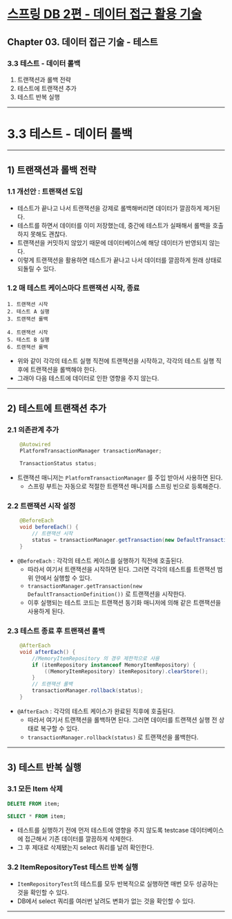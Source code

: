 # <a href = "../README.md" target="_blank">스프링 DB 2편 - 데이터 접근 활용 기술</a>
## Chapter 03. 데이터 접근 기술 - 테스트
### 3.3 테스트 - 데이터 롤백
1) 트랜잭션과 롤백 전략
2) 테스트에 트랜잭션 추가
3) 테스트 반복 실행

---

# 3.3 테스트 - 데이터 롤백

---

## 1) 트랜잭션과 롤백 전략

### 1.1 개선안 : 트랜잭션 도입
- 테스트가 끝나고 나서 트랜잭션을 강제로 롤백해버리면 데이터가 깔끔하게 제거된다.
- 테스트를 하면서 데이터를 이미 저장했는데, 중간에 테스트가 실패해서 롤백을 호출하지 못해도 괜찮다.
- 트랜잭션을 커밋하지 않았기 때문에 데이터베이스에 해당 데이터가 반영되지 않는다.
- 이렇게 트랜잭션을 활용하면 테스트가 끝나고 나서 데이터를 깔끔하게 원래 상태로 되돌릴 수 있다.

### 1.2 매 테스트 케이스마다 트랜잭션 시작, 종료
```shell
1. 트랜잭션 시작
2. 테스트 A 실행
3. 트랜잭션 롤백

4. 트랜잭션 시작
5. 테스트 B 실행
6. 트랜잭션 롤백
```
- 위와 같이 각각의 테스트 실행 직전에 트랜잭션을 시작하고, 각각의 테스트 실행 직후에 트랜잭션을 롤백해야 한다.
- 그래야 다음 테스트에 데이터로 인한 영향을 주지 않는다.

---

## 2) 테스트에 트랜잭션 추가

### 2.1 의존관계 추가
```java
    @Autowired
    PlatformTransactionManager transactionManager;

    TransactionStatus status;
```
- 트랜잭션 매니저는 `PlatformTransactionManager` 를 주입 받아서 사용하면 된다.
  - 스프링 부트는 자동으로 적절한 트랜잭션 매니저를 스프링 빈으로 등록해준다.

### 2.2 트랜잭션 시작 설정
```java
    @BeforeEach
    void beforeEach() {
        // 트랜잭션 시작
        status = transactionManager.getTransaction(new DefaultTransactionDefinition());
    }
```
- `@BeforeEach` : 각각의 테스트 케이스를 실행하기 직전에 호출된다.
  - 따라서 여기서 트랜잭션을 시작하면 된다. 그러면 각각의 테스트를 트랜잭션 범위 안에서 실행할 수 있다.
  - `transactionManager.getTransaction(new DefaultTransactionDefinition())` 로 트랜잭션을 시작한다.
  - 이후 실행되는 테스트 코드는 트랜잭션 동기화 매니저에 의해 같은 트랜잭션을 사용하게 된다.

### 2.3 테스트 종료 후 트랜잭션 롤백
```java
    @AfterEach
    void afterEach() {
        //MemoryItemRepository 의 경우 제한적으로 사용
        if (itemRepository instanceof MemoryItemRepository) {
            ((MemoryItemRepository) itemRepository).clearStore();
        }
        // 트랜잭션 롤백
        transactionManager.rollback(status);
    }
```
- `@AfterEach` : 각각의 테스트 케이스가 완료된 직후에 호출된다.
  - 따라서 여기서 트랜잭션을 롤백하면 된다. 그러면 데이터를 트랜잭션 실행 전 상태로 복구할 수 있다.
  - `transactionManager.rollback(status)` 로 트랜잭션을 롤백한다.

---

## 3) 테스트 반복 실행

### 3.1 모든 Item 삭제
```sql
DELETE FROM item;
```
```sql
SELECT * FROM item;
```
- 테스트를 실행하기 전에 먼저 테스트에 영향을 주지 않도록 testcase 데이터베이스에 접근해서 기존 데이터를 깔끔하게 삭제한다.
- 그 후 제대로 삭제됐는지 select 쿼리를 날려 확인한다.

### 3.2 ItemRepositoryTest 테스트 반복 실행
- `ItemRepositoryTest`의 테스트를 모두 반복적으로 실행하면 매번 모두 성공하는 것을 확인할 수 있다.
- DB에서 select 쿼리를 여러번 날려도 변화가 없는 것을 확인할 수 있다.

---
